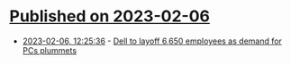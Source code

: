 # [Published on 2023-02-06](index.md)

* [2023-02-06, 12:25:36](https://news.ycombinator.com/item?id=34676342) - [Dell to layoff 6,650 employees as demand for PCs plummets](https://www.theverge.com/2023/2/6/23587401/dell-employees-layoffs-tech-recession-falling-pc-laptop-sales)
